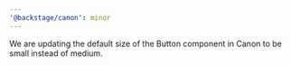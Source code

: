 ```yaml
---
'@backstage/canon': minor
---
```


We are updating the default size of the Button component in Canon to be small instead of medium.
